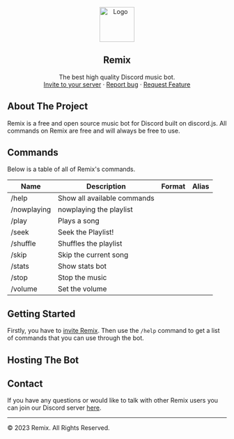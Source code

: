 <p align="center">
    <a href="https://github.com/remix-bot">
      <img src="https://i.imgur.com/J1Hhi5d.png" alt="Logo" width="80" height="80">
    </a>
    <h2 align="center">Remix</h2>
    <p align="center">
    The best high quality Discord music bot.
    <br>
    <a href="https://discord.com/oauth2/authorize?client_id=808897601582923806&permissions=2184236096&scope=applications.commands%20bot">Invite to your server</a>
      ·
    <a href="https://discord.gg/3YABbWRP7z">Report bug</a>
      ·
    <a href="https://discord.gg/3YABbWRP7z"> Request Feature</a>
  </p>
</p>

## About The Project

Remix is a free and open source music bot for Discord built on discord.js. All commands on Remix are free and will always be free to use.

## Commands  

Below is a table of all of Remix's commands.

|Name|Description|Format|Alias|
|---|---|---|---|
/help | Show all available commands
/nowplaying | nowplaying the playlist
/play | Plays a song
/seek | Seek the Playlist!
/shuffle | Shuffles the playlist
/skip | Skip the current song
/stats | Show stats bot
/stop | Stop the music
/volume | Set the volume

## Getting Started

Firstly, you have to [invite Remix](https://discord.com/oauth2/authorize?client_id=808897601582923806&permissions=2184236096&scope=applications.commands%20bot). Then use the `/help` command to get a list of commands that you can use through the bot.

<!-- TODO: more extensive tutorial -->

## Hosting The Bot

## Contact

If you have any questions or would like to talk with other Remix users you can join our Discord server <a href="https://discord.gg/3YABbWRP7z">here</a>.

---

&copy; 2023 Remix. All Rights Reserved.

